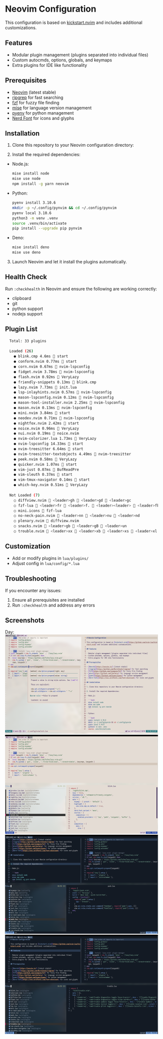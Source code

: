 # Neovim Configuration

This configuration is based on [kickstart.nvim](https://github.com/nvim-lua/kickstart.nvim) and includes additional customizations.

## Features

- Modular plugin management (plugins separated into individual files)
- Custom autocmds, options, globals, and keymaps
- Extra plugins for IDE like functionality

## Prerequisites

- [Neovim](https://neovim.io/) (latest stable)
- [ripgrep](https://github.com/BurntSushi/ripgrep) for fast searching
- [fzf](https://github.com/junegunn/fzf) for fuzzy file finding
- [mise](https://github.com/jdx/mise) for language version management
- [pyenv](https://github.com/pyenv/pyenv) for python management
- [Nerd Font](https://www.nerdfonts.com/font-downloads) for icons and glyphs

## Installation

1. Clone this repository to your Neovim configuration directory:

2. Install the required dependencies:

- Node.js:

  ```bash
  mise install node
  mise use node
  npm install -g yarn neovim
  ```

- Python:

  ```bash
  pyenv install 3.10.6
  mkdir -p ~/.config/pynvim && cd ~/.config/pynvim
  pyenv local 3.10.6
  python3 -m venv .venv
  source .venv/bin/activate
  pip install --upgrade pip pynvim
  ```

- Deno:
  ```bash
  mise install deno
  mise use deno
  ```

3. Launch Neovim and let it install the plugins automatically.

## Health Check

Run `:checkhealth` in Neovim and ensure the following are working correctly:

- clipboard
- git
- python support
- nodejs support

## Plugin List

```bash
  Total: 33 plugins

  Loaded (26)
    ● blink.cmp 4.6ms  start
    ● conform.nvim 0.77ms  start
    ● corn.nvim 0.67ms  nvim-lspconfig
    ● fidget.nvim 3.78ms  nvim-lspconfig
    ● flash.nvim 0.92ms  VeryLazy
    ● friendly-snippets 0.13ms  blink.cmp
    ● lazy.nvim 7.73ms  init.lua
    ● lsp-inlayhints.nvim 0.57ms  nvim-lspconfig
    ● mason-lspconfig.nvim 0.12ms  nvim-lspconfig
    ● mason-tool-installer.nvim 2.25ms  nvim-lspconfig
    ● mason.nvim 0.13ms  nvim-lspconfig
    ● mini.nvim 3.84ms  start
    ● neodev.nvim 0.71ms  nvim-lspconfig
    ● nightfox.nvim 2.42ms  start
    ● noice.nvim 0.96ms  VeryLazy
    ● nui.nvim 0.19ms  noice.nvim
    ● nvim-colorizer.lua 1.73ms  VeryLazy
    ● nvim-lspconfig 14.33ms  start
    ● nvim-treesitter 6.64ms  start
    ● nvim-treesitter-textobjects 4.49ms  nvim-treesitter
    ● peek.nvim 0.58ms  VeryLazy
    ● quicker.nvim 1.07ms  start
    ● vim-just 0.07ms  BufReadPre
    ● vim-sleuth 0.37ms  start
    ● vim-tmux-navigator 0.14ms  start
    ● which-key.nvim 0.51ms  VeryLazy

  Not Loaded (7)
    ○ diffview.nvim  <leader>gh  <leader>gd  <leader>gc
    ○ fzf-lua  <leader>fr  <leader>f.  <leader><leader>  <leader>fb  ,r  <leader>fp  ,,  <C-P>  <leader>ff  <leader>fn  <leader>fg  <leader>f/  <leader>fh  <leader>fd  <leader>fw
    ○ mini.icons  fzf-lua
    ○ no-neck-pain.nvim  <leader>nn  <leader>nu  <leader>nd
    ○ plenary.nvim  diffview.nvim
    ○ snacks.nvim  <leader>gb  <leader>gB  <leader>un
    ○ trouble.nvim  <leader>xx  <leader>xb  <leader>xs  <leader>xl  <leader>xq
```

## Customization

- Add or modify plugins in `lua/plugins/`
- Adjust config in `lua/config/*.lua`

## Troubleshooting

If you encounter any issues:

1. Ensure all prerequisites are installed
2. Run `:checkhealth` and address any errors

## Screenshots

Day:
![Day Mode 1](screenshots/day1.png)
![Day Mode 2](screenshots/day2.png)
![Night Mode 1](screenshots/night1.png)
![Night Mode 2](screenshots/night2.png)
